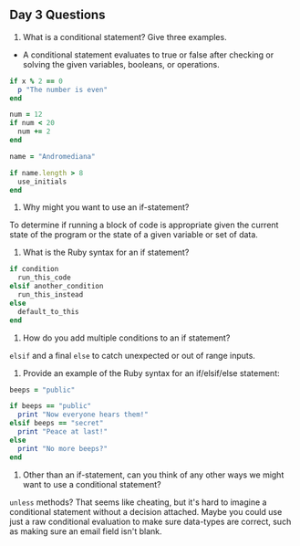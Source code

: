## Day 3 Questions

1. What is a conditional statement? Give three examples.

* A conditional statement evaluates to true or false after checking or solving the given variables, booleans, or operations.

```ruby
if x % 2 == 0
  p "The number is even"
end
```

```ruby
num = 12
if num < 20
  num += 2
end
```

```ruby
name = "Andromediana"

if name.length > 8
  use_initials
end
```


1. Why might you want to use an if-statement?

  To determine if running a block of code is appropriate given the current state of the program or the state of a given variable or set of data.

1. What is the Ruby syntax for an if statement?

```ruby
if condition
  run_this_code
elsif another_condition
  run_this_instead
else
  default_to_this
end
```

1. How do you add multiple conditions to an if statement?

  `elsif` and a final `else` to catch unexpected or out of range inputs.

1. Provide an example of the Ruby syntax for an if/elsif/else statement:

```ruby
beeps = "public"

if beeps == "public"
  print "Now everyone hears them!"
elsif beeps == "secret"
  print "Peace at last!"
else
  print "No more beeps?"
end
```

1. Other than an if-statement, can you think of any other ways we might want to use a conditional statement?

  `unless` methods? That seems like cheating, but it's hard to imagine a conditional statement without a decision attached.
  Maybe you could use just a raw conditional evaluation to make sure data-types are correct, such as making sure an email field isn't blank.
